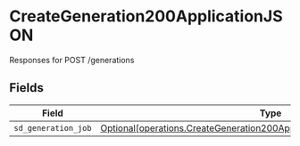 # CreateGeneration200ApplicationJSON

Responses for POST /generations


## Fields

| Field                                                                                                                                                            | Type                                                                                                                                                             | Required                                                                                                                                                         | Description                                                                                                                                                      |
| ---------------------------------------------------------------------------------------------------------------------------------------------------------------- | ---------------------------------------------------------------------------------------------------------------------------------------------------------------- | ---------------------------------------------------------------------------------------------------------------------------------------------------------------- | ---------------------------------------------------------------------------------------------------------------------------------------------------------------- |
| `sd_generation_job`                                                                                                                                              | [Optional[operations.CreateGeneration200ApplicationJSONSDGenerationOutput]](undefined/models/operations/creategeneration200applicationjsonsdgenerationoutput.md) | :heavy_minus_sign:                                                                                                                                               | N/A                                                                                                                                                              |